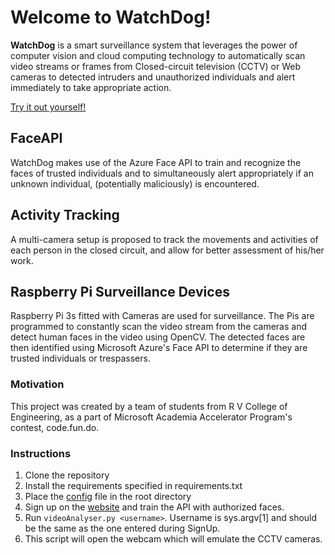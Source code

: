 # Welcome to WatchDog!

**WatchDog** is a smart surveillance system that leverages the power of computer vision and cloud computing technology to automatically scan video streams or frames from Closed-circuit television (CCTV) or Web cameras to detected intruders and unauthorized individuals and alert immediately to take appropriate action.

[Try it out yourself!](http://watchdogsok.pythonanywhere.com/)


## FaceAPI
WatchDog makes use of the Azure Face API to train and recognize the faces of trusted individuals and to simultaneously alert appropriately if an unknown individual, (potentially maliciously) is encountered.

## Activity Tracking
A multi-camera setup is proposed to  track the movements and activities of each person in the closed circuit, and allow for better assessment of his/her work.

## Raspberry Pi Surveillance Devices
Raspberry Pi 3s fitted with Cameras are used for surveillance. The Pis are programmed to constantly scan the video stream from the cameras and detect human faces in the video using OpenCV. The detected faces are then identified using Microsoft Azure's Face API to determine if they are trusted individuals or trespassers.

### Motivation
This project was created by a team of students from R V College of Engineering, as a part of Microsoft Academia Accelerator Program's contest, code.fun.do.

### Instructions
1. Clone the repository 
2. Install the requirements specified in requirements.txt
3. Place the [config](https://1drv.ms/u/s!AuPyeSIGdEA3gygMFeZu3PDK2XCg) file in the root directory
4. Sign up on the [website](http://watchdogsok.pythonanywhere.com/) and train the API with authorized faces.
5. Run ```videoAnalyser.py <username>```. Username is sys.argv[1] and should be the same as the one entered during SignUp.
6. This script will open the webcam which will emulate the CCTV cameras. 
